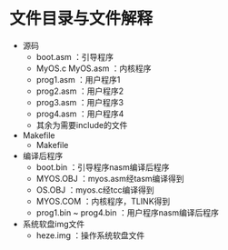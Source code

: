 # 文件目录与文件解释

- 源码
  - boot.asm	：引导程序
  - MyOS.c    MyOS.asm    ：内核程序
  - prog1.asm    ：用户程序1
  - prog2.asm    ：用户程序2
  - prog3.asm    ：用户程序3
  - prog4.asm    ：用户程序4
  - 其余为需要include的文件
- Makefile
  -  Makefile
- 编译后程序
  - boot.bin    ：引导程序nasm编译后程序
  - MYOS.OBJ  ：myos.asm经tasm编译得到
  - OS.OBJ  ：myos.c经tcc编译得到
  - MYOS.COM    ：内核程序，TLINK得到
  - prog1.bin ~ prog4.bin    ：用户程序nasm编译后程序
- 系统软盘img文件
  - heze.img    ：操作系统软盘文件